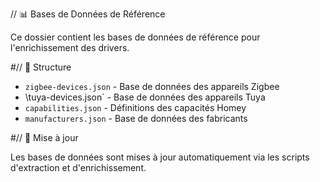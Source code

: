 // 📊 Bases de Données de Référence

Ce dossier contient les bases de données de référence pour l'enrichissement des drivers.

#// 📁 Structure

- `zigbee-devices.json` - Base de données des appareils Zigbee
- \tuya-devices.json` - Base de données des appareils Tuya
- `capabilities.json` - Définitions des capacités Homey
- `manufacturers.json` - Base de données des fabricants

#// 🔄 Mise à jour

Les bases de données sont mises à jour automatiquement via les scripts d'extraction et d'enrichissement.

